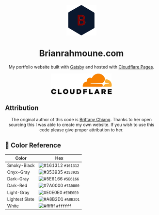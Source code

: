 <div align="center">
  <img alt="Logo" src="https://raw.githubusercontent.com/brianr10/brian-portfolio/main/src/images/logo.png" width="100" />
</div>
<h1 align="center">
  Brianrahmoune.com
</h1>
<p align="center">
  My portfolio website built with <a href="https://www.gatsbyjs.org/" target="_blank">Gatsby</a> and hosted with <a href="https://pages.cloudflare.com/" target="_blank">Cloudflare Pages</a>.
</p>
<p align="center">
  <a href="https://pages.cloudflare.com/" target="_blank">
    <img src="src/images/cf_logo.webp" alt="Cloudflare" width="200"/>
  </a>
</p>

## Attribution
<p align="center">
  The original author of this code is <a href="https://github.com/bchiang7/v4" target="blank"> Brittany Chiang</a>. Thanks to her open sourcing this I was able to create my own website. If you wish to use this code please give proper attribution to her.
</p>

## 🎨 Color Reference

| Color          | Hex                                                                |
| -------------- | ------------------------------------------------------------------ |
| Smoky-Black    | ![#161312](https://via.placeholder.com/10/0a192f?text=+) `#161312` |
| Onyx-Gray      | ![#353935](https://via.placeholder.com/10/0a192f?text=+) `#353935` |
| Dark-Gray      | ![#5E6166](https://via.placeholder.com/10/303C55?text=+) `#5E6166` |
| Dark-Red       | ![#7A0000](https://via.placeholder.com/10/8892b0?text=+) `#7A0000` |
| Light-Gray     | ![#E0E0E0](https://via.placeholder.com/10/a8b2d1?text=+) `#E0E0E0` |
| Lightest Slate | ![#A8B2D1](https://via.placeholder.com/10/ccd6f6?text=+) `#A8B2D1` |
| White          | ![#ffffff](https://via.placeholder.com/10/e6f1ff?text=+) `#ffffff` |
